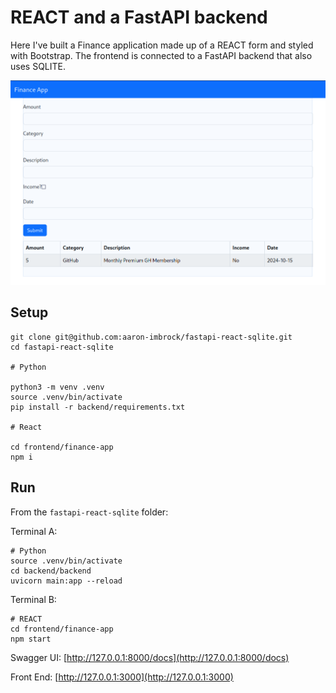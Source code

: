 # REACT and a FastAPI backend

Here I've built a Finance application made up of a REACT form and styled with Bootstrap.
The frontend is connected to a FastAPI backend that also uses SQLITE.

![Screenshot](./screenshot.png)

## Setup

```linux
git clone git@github.com:aaron-imbrock/fastapi-react-sqlite.git
cd fastapi-react-sqlite

# Python

python3 -m venv .venv
source .venv/bin/activate
pip install -r backend/requirements.txt

# React

cd frontend/finance-app
npm i
```

## Run

From the `fastapi-react-sqlite` folder:

Terminal A:

```linux
# Python
source .venv/bin/activate
cd backend/backend
uvicorn main:app --reload
```

Terminal B:

```linux
# REACT
cd frontend/finance-app
npm start
```

Swagger UI: [http://127.0.0.1:8000/docs](http://127.0.0.1:8000/docs)

Front End: [http://127.0.0.1:3000](http://127.0.0.1:3000)
